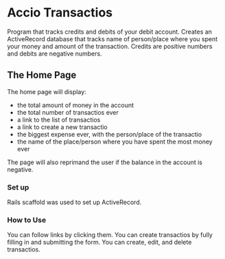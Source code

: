 # Accio Transactios

Program that tracks credits and debits of your debit account. Creates an ActiveRecord database that tracks name of person/place where you spent your money and amount of the transaction. Credits are positive numbers and debits are negative numbers.

## The Home Page

The home page will display:

* the total amount of money in the account
* the total number of transactios ever
* a link to the list of transactios
* a link to create a new transactio
* the biggest expense ever, with the person/place of the transactio
* the name of the place/person where you have spent the most money ever

The page will also reprimand the user if the balance in the account is negative.

### Set up

Rails scaffold was used to set up ActiveRecord.  

### How to Use

You can follow links by clicking them. You can create transactios by fully filling in and submitting the form. You can create, edit, and delete transactios.
